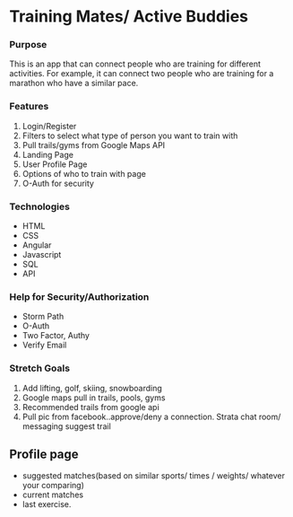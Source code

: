 # Training Mates/ Active Buddies


### Purpose

This is an app that can connect people who are training for different activities. For example, it can connect two people who are training for a marathon who have a similar pace.


### Features

1. Login/Register
2. Filters to select what type of person you want to train with
3. Pull trails/gyms from Google Maps API
4. Landing Page
5. User Profile Page
6. Options of who to train with page
7. O-Auth for security


### Technologies

* HTML
* CSS
* Angular
* Javascript
* SQL
* API


### Help for Security/Authorization 

* Storm Path
* O-Auth
* Two Factor, Authy
* Verify Email


### Stretch Goals

1. Add lifting, golf, skiing, snowboarding
2. Google maps pull in trails, pools, gyms
3. Recommended trails from google api
4. Pull pic from facebook..approve/deny a connection.
Strata
chat room/ messaging
suggest trail


## Profile page
- suggested matches(based on similar sports/ times / weights/ whatever your comparing)
- current matches
- last exercise.


